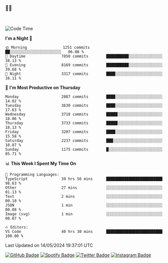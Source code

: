 ### 🤙🍺

<!-- <a href="https://github-readme-stats.vercel.app/api?username=hzak2xx&count_private=true&show_icons=true&theme=dracula">
  <img align="center" src="https://github-readme-stats.vercel.app/api?username=hzak2xx&count_private=true&show_icons=true&theme=dracula" />
</a>
</br> -->
</br>

<!--START_SECTION:waka-->
![Code Time](http://img.shields.io/badge/Code%20Time-3%2C307%20hrs%2013%20mins-blue)

**I'm a Night 🦉** 

```text
🌞 Morning                1251 commits        ██░░░░░░░░░░░░░░░░░░░░░░░   06.08 % 
🌆 Daytime                7850 commits        ██████████░░░░░░░░░░░░░░░   38.13 % 
🌃 Evening                8169 commits        ██████████░░░░░░░░░░░░░░░   39.68 % 
🌙 Night                  3317 commits        ████░░░░░░░░░░░░░░░░░░░░░   16.11 % 
```
📅 **I'm Most Productive on Thursday** 

```text
Monday                   2887 commits        ████░░░░░░░░░░░░░░░░░░░░░   14.02 % 
Tuesday                  3630 commits        ████░░░░░░░░░░░░░░░░░░░░░   17.63 % 
Wednesday                3718 commits        █████░░░░░░░░░░░░░░░░░░░░   18.06 % 
Thursday                 3733 commits        █████░░░░░░░░░░░░░░░░░░░░   18.13 % 
Friday                   3207 commits        ████░░░░░░░░░░░░░░░░░░░░░   15.58 % 
Saturday                 2237 commits        ███░░░░░░░░░░░░░░░░░░░░░░   10.87 % 
Sunday                   1175 commits        █░░░░░░░░░░░░░░░░░░░░░░░░   05.71 % 
```


📊 **This Week I Spent My Time On** 

```text
💬 Programming Languages: 
TypeScript               39 hrs 56 mins      █████████████████████████   98.63 % 
Other                    27 mins             ░░░░░░░░░░░░░░░░░░░░░░░░░   01.13 % 
Text                     2 mins              ░░░░░░░░░░░░░░░░░░░░░░░░░   00.10 % 
JSON                     1 min               ░░░░░░░░░░░░░░░░░░░░░░░░░   00.08 % 
Image (svg)              1 min               ░░░░░░░░░░░░░░░░░░░░░░░░░   00.07 % 

🔥 Editors: 
VS Code                  40 hrs 30 mins      █████████████████████████   100.00 % 
```


 Last Updated on 14/05/2024 19:37:01 UTC
<!--END_SECTION:waka-->

[![GitHub Badge](https://img.shields.io/badge/GitHub-100000?style=for-the-badge&logo=github&logoColor=white)](https://github.com/hzak2xx)
[![Spotify Badge](https://img.shields.io/badge/Spotify-1ED760?&style=for-the-badge&logo=spotify&logoColor=white)](https://open.spotify.com/user/uf90s6sbbh75a1mt44clkhkvf)
[![Twitter Badge](https://img.shields.io/badge/Twitter-1DA1F2?style=for-the-badge&logo=twitter&logoColor=white)](https://twitter.com/hzak2xx)
[![Instagram Badge](https://img.shields.io/badge/Instagram-E4405F?style=for-the-badge&logo=instagram&logoColor=white)](https://www.instagram.com/hzak2xx/)
